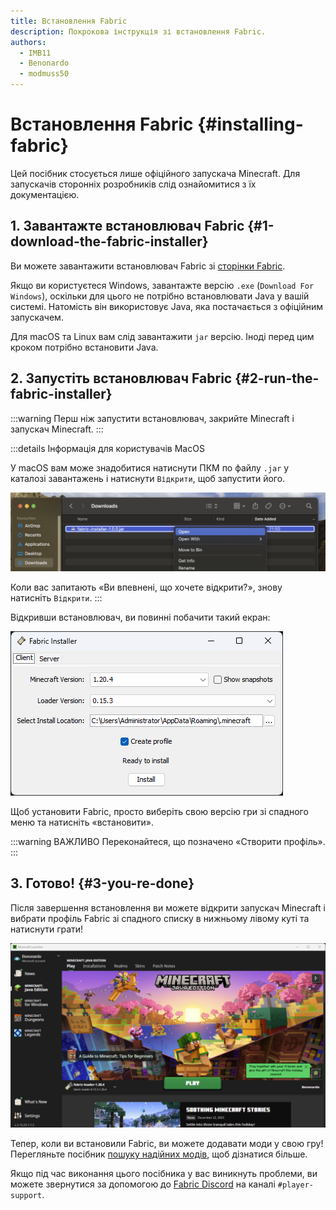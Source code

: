 ```yaml
---
title: Встановлення Fabric
description: Покрокова інструкція зі встановлення Fabric.
authors:
  - IMB11
  - Benonardo
  - modmuss50
---
```


# Встановлення Fabric {#installing-fabric}

<!-- #region common -->

Цей посібник стосується лише офіційного запускача Minecraft. Для запускачів сторонніх розробників слід ознайомитися з їх документацією.

## 1. Завантажте встановлювач Fabric {#1-download-the-fabric-installer}

Ви можете завантажити встановлювач Fabric зі [сторінки Fabric](https://fabricmc.net/use/).

Якщо ви користуєтеся Windows, завантажте версію `.exe` (`Download For Windows`), оскільки для цього не потрібно встановлювати Java у вашій системі. Натомість він використовує Java, яка постачається з офіційним запускачем.

Для macOS та Linux вам слід завантажити `jar` версію. Іноді перед цим кроком потрібно встановити Java.

## 2. Запустіть встановлювач Fabric {#2-run-the-fabric-installer}

:::warning
Перш ніж запустити встановлювач, закрийте Minecraft і запускач Minecraft.
:::

:::details Інформація для користувачів MacOS

У macOS вам може знадобитися натиснути ПКМ по файлу `.jar` у каталозі завантажень і натиснути `Відкрити`, щоб запустити його.

![Контекстне меню MacOS у Fabric Installer](/assets/players/installing-fabric/macos-downloads.png)

Коли вас запитають «Ви впевнені, що хочете відкрити?», знову натисніть `Відкрити`.
:::

Відкривши встановлювач, ви повинні побачити такий екран:

![Встановлювач Fabric із виділеним «встановити»](/assets/players/installing-fabric/installer-screen.png)

<!-- #endregion common -->

Щоб установити Fabric, просто виберіть свою версію гри зі спадного меню та натисніть «встановити».

:::warning ВАЖЛИВО
Переконайтеся, що позначено «Створити профіль».
:::

## 3. Готово! {#3-you-re-done}

Після завершення встановлення ви можете відкрити запускач Minecraft і вибрати профіль Fabric зі спадного списку в нижньому лівому куті та натиснути грати!

![Запускач Minecraft з вибраним профілем Fabric](/assets/players/installing-fabric/launcher-screen.png)

Тепер, коли ви встановили Fabric, ви можете додавати моди у свою гру! Перегляньте посібник [пошуку надійних модів](./finding-mods), щоб дізнатися більше.

Якщо під час виконання цього посібника у вас виникнуть проблеми, ви можете звернутися за допомогою до [Fabric Discord](https://discord.gg/v6v4pMv) на каналі `#player-support`.
